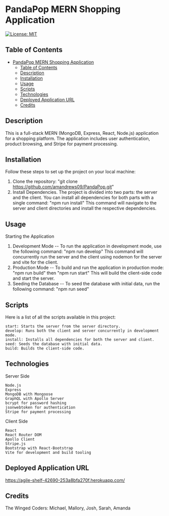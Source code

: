 # PandaPop MERN Shopping Application
[![License: MIT](https://img.shields.io/badge/License-MIT-yellow.svg)](https://opensource.org/licenses/MIT)
## Table of Contents
- [PandaPop MERN Shopping Application](#pandapop-mern-shopping-application)
  - [Table of Contents](#table-of-contents)
  - [Description](#description)
  - [Installation](#installation)
  - [Usage](#usage)
  - [Scripts](#scripts)
  - [Technologies](#technologies)
  - [Deployed Application URL](#deployed-application-url)
  - [Credits](#credits)

## Description
This is a full-stack MERN (MongoDB, Express, React, Node.js) application for a shopping platform. The application includes user authentication, product browsing, and Stripe for payment processing.

## Installation
Follow these steps to set up the project on your local machine:
  1. Clone the repository: "git clone https://github.com/amandrews09/PandaPop.git"
  2. Install Dependencies. The project is divided into two parts: the server and the client.
   You can install all dependencies for both parts with a single command: "npm run install" This command will navigate to the server and client directories and install the respective dependencies.

## Usage
Starting the Application
 1. Development Mode --
    To run the application in development mode, use the following command: "npm run develop" This command will concurrently run the server and the client using nodemon for the server and vite for the client.
 2. Production Mode --
    To build and run the application in production mode: "npm run build" then "npm run start" This will build the client-side code and start the server.
 3. Seeding the Database --
    To seed the database with initial data, run the following command: "npm run seed"

## Scripts
Here is a list of all the scripts available in this project:

    start: Starts the server from the server directory.
    develop: Runs both the client and server concurrently in development mode.
    install: Installs all dependencies for both the server and client.
    seed: Seeds the database with initial data.
    build: Builds the client-side code.

## Technologies
Server Side

    Node.js
    Express
    MongoDB with Mongoose
    GraphQL with Apollo Server
    bcrypt for password hashing
    jsonwebtoken for authentication
    Stripe for payment processing
Client Side

    React
    React Router DOM
    Apollo Client
    Stripe.js
    Bootstrap with React-Bootstrap
    Vite for development and build tooling

## Deployed Application URL
 https://agile-shelf-42690-253a8bfa270f.herokuapp.com/

## Credits
The Winged Coders: Michael, Mallory, Josh, Sarah, Amanda
